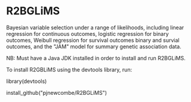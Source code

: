 R2BGLiMS
========

Bayesian variable selection under a range of likelihoods, including linear regression for continuous outcomes, logistic regression for binary outcomes, Weibull regression for survival outcomes binary and survial outcomes, and the "JAM" model for summary genetic association data.

NB: Must have a Java JDK installed in order to install and run R2BGLiMS.

To install R2GBLiMS using the devtools library, run:

library(devtools)

install_github("pjnewcombe/R2BGLiMS")
